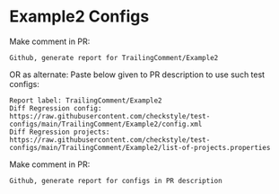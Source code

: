 # Example2 Configs
Make comment in PR:
```
Github, generate report for TrailingComment/Example2
```
OR as alternate:
Paste below given to PR description to use such test configs:
```
Report label: TrailingComment/Example2
Diff Regression config: https://raw.githubusercontent.com/checkstyle/test-configs/main/TrailingComment/Example2/config.xml
Diff Regression projects: https://raw.githubusercontent.com/checkstyle/test-configs/main/TrailingComment/Example2/list-of-projects.properties
```
Make comment in PR:
```
Github, generate report for configs in PR description
```
